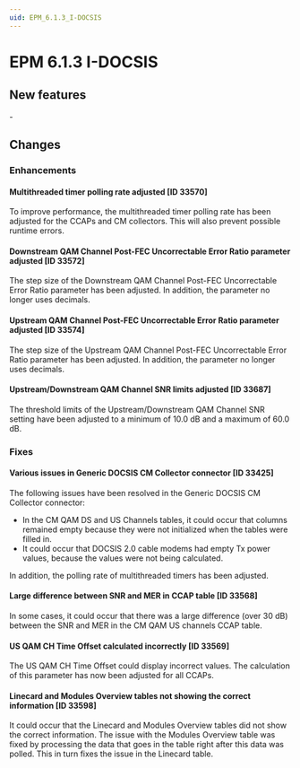 ```yaml
---
uid: EPM_6.1.3_I-DOCSIS
---
```


# EPM 6.1.3 I-DOCSIS

## New features

\-

## Changes

### Enhancements

#### Multithreaded timer polling rate adjusted \[ID 33570\]

To improve performance, the multithreaded timer polling rate has been adjusted for the CCAPs and CM collectors. This will also prevent possible runtime errors.

#### Downstream QAM Channel Post-FEC Uncorrectable Error Ratio parameter adjusted \[ID 33572\]

The step size of the Downstream QAM Channel Post-FEC Uncorrectable Error Ratio parameter has been adjusted. In addition, the parameter no longer uses decimals.

#### Upstream QAM Channel Post-FEC Uncorrectable Error Ratio parameter adjusted \[ID 33574\]

The step size of the Upstream QAM Channel Post-FEC Uncorrectable Error Ratio parameter has been adjusted. In addition, the parameter no longer uses decimals.

#### Upstream/Downstream QAM Channel SNR limits adjusted \[ID 33687\]

The threshold limits of the Upstream/Downstream QAM Channel SNR setting have been adjusted to a minimum of 10.0 dB and a maximum of 60.0 dB.

### Fixes

#### Various issues in Generic DOCSIS CM Collector connector \[ID 33425\]

The following issues have been resolved in the Generic DOCSIS CM Collector connector:

- In the CM QAM DS and US Channels tables, it could occur that columns remained empty because they were not initialized when the tables were filled in.
- It could occur that DOCSIS 2.0 cable modems had empty Tx power values, because the values were not being calculated.

In addition, the polling rate of multithreaded timers has been adjusted.

#### Large difference between SNR and MER in CCAP table \[ID 33568\]

In some cases, it could occur that there was a large difference (over 30 dB) between the SNR and MER in the CM QAM US channels CCAP table.

#### US QAM CH Time Offset calculated incorrectly \[ID 33569\]

The US QAM CH Time Offset could display incorrect values. The calculation of this parameter has now been adjusted for all CCAPs.

#### Linecard and Modules Overview tables not showing the correct information \[ID 33598\]

It could occur that the Linecard and Modules Overview tables did not show the correct information. The issue with the Modules Overview table was fixed by processing the data that goes in the table right after this data was polled. This in turn fixes the issue in the Linecard table.

